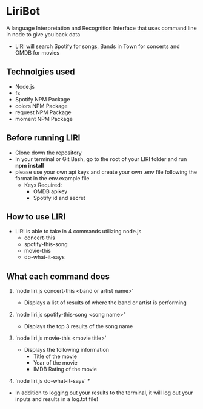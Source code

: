 # LiriBot
A language Interpretation and Recognition Interface that uses command line in node to give you back data
* LIRI will search Spotify for songs, Bands in Town for concerts and OMDB for movies

## Technolgies used
* Node.js
* fs
* Spotify NPM Package
* colors NPM Package
* request NPM Package
* moment NPM Package


## Before running LIRI

* Clone down the repository
* In your terminal or Git Bash, go to the root of your LIRI folder and run **npm install**
* please use your own api keys and create your own .env file following the format in the env.example file
    * Keys Required:
        * OMDB apikey
        * Spotify id and secret


## How to use LIRI
* LIRI is able to take in 4 commands utilizing node.js
    * concert-this
    * spotify-this-song
    * movie-this
    * do-what-it-says

## What each command does
1. 'node liri.js concert-this \<band or artist name\>'
    * Displays a list of results of where the band or artist is performing

2. 'node liri.js spotify-this-song \<song name\>'
    * Displays the top 3 results of the song name

3. 'node liri.js movie-this \<movie title\>'
    * Displays the following information
        * Title of the movie
        * Year of the movie
        * IMDB Rating of the movie

4. 'node liri.js do-what-it-says'
    * 


* In addition to logging out your results to the terminal, it will log out your inputs and results in a log.txt file!


